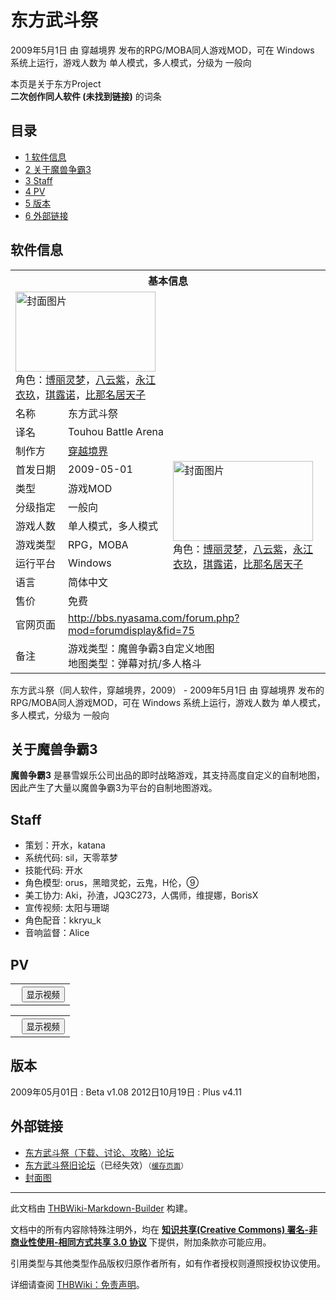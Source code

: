 # 东方武斗祭

<!-- source html: G:\repos\THBWiki-Markdown-Builder\THBWikiMarkdown\Temp\main\b\b3\ns0%3A%E4%B8%9C%E6%96%B9%E6%AD%A6%E6%96%97%E7%A5%AD.html -->

2009年5月1日 由 穿越境界  发布的RPG/MOBA同人游戏MOD，可在 Windows 系统上运行，游戏人数为 单人模式，多人模式，分级为 一般向

本页是关于东方Project  
 **二次创作同人软件 (未找到链接)** 的词条

## 目录

- [1 软件信息](#软件信息)
- [2 关于魔兽争霸3](#关于魔兽争霸3)
- [3 Staff](#Staff)
- [4 PV](#PV)
- [5 版本](#版本)
- [6 外部链接](#外部链接)





## 软件信息

<table><tbody><tr><th colspan="3">基本信息</th></tr><tr><td class="cover-artwork-mobile" colspan="2"><a href="./文件-东方武斗祭封面.jpg.md" class="image" title="封面图片"><img alt="封面图片" src="https://upload.thwiki.cc/thumb/a/a1/%E4%B8%9C%E6%96%B9%E6%AD%A6%E6%96%97%E7%A5%AD%E5%B0%81%E9%9D%A2.jpg/224px-%E4%B8%9C%E6%96%B9%E6%AD%A6%E6%96%97%E7%A5%AD%E5%B0%81%E9%9D%A2.jpg" decoding="async" loading="lazy" width="224" height="128" srcset="https://upload.thwiki.cc/thumb/a/a1/%E4%B8%9C%E6%96%B9%E6%AD%A6%E6%96%97%E7%A5%AD%E5%B0%81%E9%9D%A2.jpg/336px-%E4%B8%9C%E6%96%B9%E6%AD%A6%E6%96%97%E7%A5%AD%E5%B0%81%E9%9D%A2.jpg 1.5x, https://upload.thwiki.cc/thumb/a/a1/%E4%B8%9C%E6%96%B9%E6%AD%A6%E6%96%97%E7%A5%AD%E5%B0%81%E9%9D%A2.jpg/448px-%E4%B8%9C%E6%96%B9%E6%AD%A6%E6%96%97%E7%A5%AD%E5%B0%81%E9%9D%A2.jpg 2x" data-file-width="2098" data-file-height="1200"></a><div class="cover-char">角色：<a href="./博丽灵梦.md" title="博丽灵梦">博丽灵梦</a>，<a href="./八云紫.md" title="八云紫">八云紫</a>，<a href="./永江衣玖.md" title="永江衣玖">永江衣玖</a>，<a href="./琪露诺.md" title="琪露诺">琪露诺</a>，<a href="./比那名居天子.md" title="比那名居天子">比那名居天子</a></div></td>
</tr><tr><td class="label">名称</td><td colspan="2"> 东方武斗祭 </td></tr><tr><td class="label">译名</td><td colspan="2"> Touhou Battle Arena </td></tr><tr><td class="label">制作方</td><td><a href="./穿越境界.md" title="穿越境界">穿越境界</a></td><td class="cover-artwork" rowspan="8" style="min-width:224px;"><a href="./文件-东方武斗祭封面.jpg.md" class="image" title="封面图片"><img alt="封面图片" src="https://upload.thwiki.cc/thumb/a/a1/%E4%B8%9C%E6%96%B9%E6%AD%A6%E6%96%97%E7%A5%AD%E5%B0%81%E9%9D%A2.jpg/224px-%E4%B8%9C%E6%96%B9%E6%AD%A6%E6%96%97%E7%A5%AD%E5%B0%81%E9%9D%A2.jpg" decoding="async" loading="lazy" width="224" height="128" srcset="https://upload.thwiki.cc/thumb/a/a1/%E4%B8%9C%E6%96%B9%E6%AD%A6%E6%96%97%E7%A5%AD%E5%B0%81%E9%9D%A2.jpg/336px-%E4%B8%9C%E6%96%B9%E6%AD%A6%E6%96%97%E7%A5%AD%E5%B0%81%E9%9D%A2.jpg 1.5x, https://upload.thwiki.cc/thumb/a/a1/%E4%B8%9C%E6%96%B9%E6%AD%A6%E6%96%97%E7%A5%AD%E5%B0%81%E9%9D%A2.jpg/448px-%E4%B8%9C%E6%96%B9%E6%AD%A6%E6%96%97%E7%A5%AD%E5%B0%81%E9%9D%A2.jpg 2x" data-file-width="2098" data-file-height="1200"></a><div class="cover-char">角色：<a href="./博丽灵梦.md" title="博丽灵梦">博丽灵梦</a>，<a href="./八云紫.md" title="八云紫">八云紫</a>，<a href="./永江衣玖.md" title="永江衣玖">永江衣玖</a>，<a href="./琪露诺.md" title="琪露诺">琪露诺</a>，<a href="./比那名居天子.md" title="比那名居天子">比那名居天子</a></div></td>
</tr><tr><td class="label">首发日期</td><td>2009-05-01</td></tr><tr><td class="label">类型</td><td>游戏MOD</td></tr><tr><td class="label">分级指定</td><td>一般向</td></tr><tr><td class="label">游戏人数</td><td>单人模式，多人模式</td></tr><tr><td class="label">游戏类型</td><td>RPG，MOBA</td></tr><tr><td class="label">运行平台</td><td>Windows</td></tr><tr><td class="label">语言</td><td>简体中文</td></tr><tr><td class="label">售价</td><td>免费</td></tr>
<tr><td class="label">官网页面</td><td colspan="2"><a rel="nofollow" class="external free" href="http://bbs.nyasama.com/forum.php?mod=forumdisplay&amp;fid=75">http://bbs.nyasama.com/forum.php?mod=forumdisplay&amp;fid=75</a></td></tr><tr><td class="label">备注</td><td colspan="2">游戏类型：魔兽争霸3自定义地图<br>地图类型：弹幕对抗/多人格斗</td></tr></tbody></table>

东方武斗祭（同人软件，穿越境界，2009） - 2009年5月1日 由 穿越境界  发布的RPG/MOBA同人游戏MOD，可在 Windows 系统上运行，游戏人数为 单人模式，多人模式，分级为 一般向

## 关于魔兽争霸3
  
 **魔兽争霸3** 是暴雪娱乐公司出品的即时战略游戏，其支持高度自定义的自制地图，因此产生了大量以魔兽争霸3为平台的自制地图游戏。
  


## Staff
- 策划：开水，katana
- 系统代码: sil，天零萃梦　　
- 技能代码: 开水　　
- 角色模型: orus，黑暗灵蛇，云鬼，H伦，⑨
- 美工协力: Aki，孙渣，JQ3C273，人偶师，维提娜，BorisX
- 宣传视频: 太阳与珊瑚
- 角色配音：kkryu_k
- 音响监督：Alice


## PV
  


  

<table>
<tr><th style="text-align: center;"><a class="bilibili-title external text" target="_blank" rel="nofollow" style="margin: 0 0.4em 0 0.2em;"></a><input type="button" class="bilibili-toggle" value="显示视频" style="float: right;"></th></tr>
<tr class="bilibili-video" style="display: none;"><td></td></tr>
</table>







<table>
<tr><th style="text-align: center;"><a class="bilibili-title external text" target="_blank" rel="nofollow" style="margin: 0 0.4em 0 0.2em;"></a><input type="button" class="bilibili-toggle" value="显示视频" style="float: right;"></th></tr>
<tr class="bilibili-video" style="display: none;"><td></td></tr>
</table>





## 版本
2009年05月01日
: Beta v1.08
2012日10月19日
: Plus v4.11


## 外部链接
- [东方武斗祭（下载、讨论、攻略）论坛](http://bbs.nyasama.com/forum.php?mod=forumdisplay&amp;fid=75)
- [东方武斗祭旧论坛](https://web.archive.org/web/20120708040736/http://bbs.yakumoyukari.com/thread.php?fid=5)（已经失效）<small>（[缓存页面](https://web.archive.org/web/20120708040736/http://bbs.yakumoyukari.com/thread.php?fid=5)）</small>
- [封面图](https://www.pixiv.net/artworks/14550475)





---

此文档由 [THBWiki-Markdown-Builder](https://github.com/Delsin-Yu/THBWiki-Markdown-Builder) 构建。

文档中的所有内容除特殊注明外，均在 [**知识共享(Creative Commons) 署名-非商业性使用-相同方式共享 3.0 协议**](https://creativecommons.org/licenses/by-sa/3.0/deed.zh-hans) 下提供，附加条款亦可能应用。

引用类型与其他类型作品版权归原作者所有，如有作者授权则遵照授权协议使用。

详细请查阅 [THBWiki：免责声明](https://thbwiki.cc/THBWiki:%E5%85%8D%E8%B4%A3%E5%A3%B0%E6%98%8E)。


